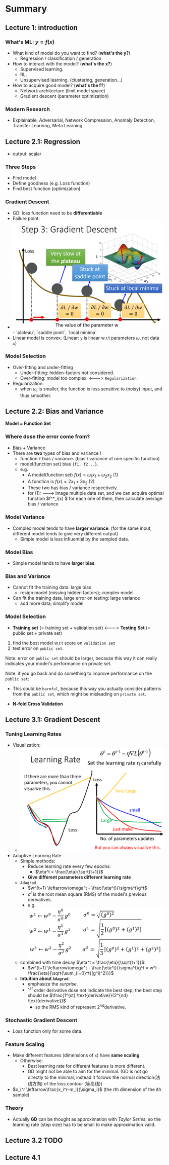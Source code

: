 # Summary

## Lecture 1: introduction

### What's ML: $y=f(x)$

- What kind of model do you want to find? (**what's the y?**) 
    - Regression / classification / generation
- How to interact with the model? (**what's the x?**) 
    - Supervised learning.
    - RL.
    - Unsupervised learning. (clustering, generation...)
- How to acquire good model? (**what's the f?**)
    - Network architecture (limit model space)
    - Gradient descent (parameter optimization)

### Modern Research

- Explainable, Adversarial, Network Compression, Anomaly Detection, Transfer Learning, Meta Learning

## Lecture 2.1: Regression

- output: scalar

### Three Steps

- Find model
- Define goodness (e.g. Loss function)
- Find best function (optimization)

### Gradient Descent

- GD: loss function need to be **differentiable**
- Failure point: 
- <img src="./pic/image-20200710133353374.png" alt="image-20200710133353374" style="zoom: 67%;" />
    - `plateau`; `saddle point`, `local minima`
- Linear model is convex. (Linear: `y` is linear w.r.t parameters $\omega$, not data `x`)

### Model Selection

- Over-fitting and under-fitting
    - Under-fitting: hidden-factors not considered.
    - Over-fitting: model too complex.  <---> `Regularization`
- Regularization:
    - when $\omega_i$ is smaller, the function is less sensitive to (noisy) input, and thus smoother.

## Lecture 2.2: Bias and Variance

**Model = Function Set**

### Where dose the error come from?

- Bias + Variance
- There are **two** types of bias and variance !
    - function `f` bias / variance. (bias / variance of one specific function)
    - model(function set) bias `{f1, f2...}`.
    - e.g. 
        - A model(function set) $f(x) = \omega_1 x_1 + \omega_2 x_2$  (1)                     
        - A function is $f(x) = 2 x_1 + 3 x_2$               (2)
        - These two has bias / variance respectively.
        - for (1): ---> image multiple data set, and we can acquire optimal function $f^*_i(x)
            $ for each one of them, then calculate average bias / variance

### Model Variance

- Complex model tends to have **larger variance**. (for the same input, different model tends to give very different output)
    - Simple model is less influential by the sampled data.

### Model Bias

- Simple model tends to have **larger bias**.

### Bias and Variance

- Cannot fit the training data: large bias
    - resign model (missing hidden factors); complex model 
- Can fit the training data, large error on testing: large variance
    - add more data; simplify model

### Model Selection

- **Training set** (= training set + validation set) <---> **Testing Set** (= public set + private set)

1. find the best model w.r.t score on `validation set`
2. test error on `public set`. 

Note: error on `public set` should be larger, because this way it can really indicates your model's performance on private set.

Note: if you go back and do something to improve performance on the `public set`:

- This could be `harmful`, because this way you actually consider patterns from the `public set`, which might be misleading on `private set`.

- **N-fold Cross Validation**

## Lecture 3.1: Gradient Descent

### Tuning Learning Rates

- Visualization:
    - <img src="./pic/image-20200710140006638.png" alt="image-20200710140006638" style="zoom:67%;" />
- Adaptive Learning Rate
    - Simple methods:
        - Reduce learning rate every few epochs:
            - $\eta^t = \frac{\eta}{\sqrt{t+1}}$
        - **Give different parameters different learning rate**
    - `Adagrad`
        - $w^{t+1} \leftarrow\omega^t - \frac{\eta^t}{\sigma^t}g^t$
        - $\sigma^t$ is the root mean square (RMS) of the model's previous derivatives.
        - e.g. <img src="./pic/image-20200710140422678.png" alt="image-20200710140422678" style="zoom:50%;" />
    - combined with time decay $\eta^t = \frac{\eta}{\sqrt{t+1}}$:
        - $w^{t+1} \leftarrow\omega^t - \frac{\eta^t}{\sigma^t}g^t = w^t - \frac{\eta}{\sqrt{\sum_{i=0}^t{(g^i)^2}}}$
    - **Intuition about `Adagrad`**:
        - emphasize the *surprise*.
        - $1^{st}$ order derivative dose not indicate the best step, the best step should be $\frac{1^{st} \text{derivative}}{2^{nd} \text{derivative}}$
            - so the RMS kind of represent $2^{nd} \text{derivative}$.

### Stochastic Gradient Descent

- Loss function only for some data.

### Feature Scaling

- Make different features (dimensions of `x`) have **same scaling**.
    - Otherwise:
        - Best learning rate for different features is more different.
        - GD might not be able to aim for the minimal. (GD is not go directly to the minimal, instead it follows the normal direction(法线方向) of the loss contour (等高线))
- $x_i^r \leftarrow\frac{x_i^r-m_i}{\sigma_i}$ (the $r$th dimension of the $i$th sample)

### Theory

- Actually **GD** can be thought as approximation with *Taylor Series*, so the learning rate (step size) has to be small to make approximation valid.

## Lecture 3.2 TODO

## Lecture 4.1
